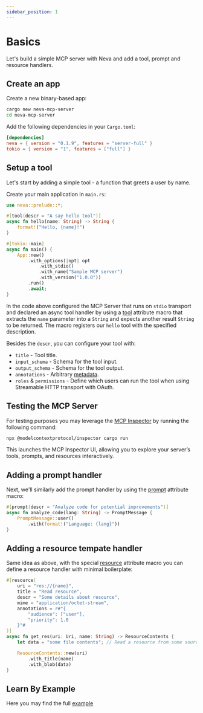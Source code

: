 ```yaml
---
sidebar_position: 1
---
```


# Basics

Let's build a simple MCP server with Neva and add a tool, prompt and resource handlers.

## Create an app

Create a new binary-based app:
```bash
cargo new neva-mcp-server
cd neva-mcp-server
```

Add the following dependencies in your `Cargo.toml`:

```toml
[dependencies]
neva = { version = "0.1.9", features = "server-full" }
tokio = { version = "1", features = ["full"] }
```

## Setup a tool
Let's start by adding a simple tool - a function that greets a user by name.

Create your main application in `main.rs`:

```rust
use neva::prelude::*;

#[tool(descr = "A say hello tool")]
async fn hello(name: String) -> String {
    format!("Hello, {name}!")
}

#[tokio::main]
async fn main() {
    App::new()
        .with_options(|opt| opt
            .with_stdio()
            .with_name("Sample MCP server")
            .with_version("1.0.0"))
        .run()
        .await;
}
```

In the code above configured the MCP Server that runs on `stdio` transport and declared an async tool handler by using a [tool](https://docs.rs/neva/latest/neva/attr.tool.html) attribute macro that extracts the `name` parameter into a `String` and expects another result `String` to be returned. The macro registers our `hello` tool with the specified description. 

Besides the `descr`, you can configure your tool with:
- `title` - Tool title.
- `input_schema` - Schema for the tool input.
- `output_schema` - Schema for the tool output.
- `annotations` - Arbitrary [metadata](https://docs.rs/neva/latest/neva/types/tool/struct.ToolAnnotations.html).
- `roles` & `permissions` - Define which users can run the tool when using Streamable HTTP transport with OAuth.

## Testing the MCP Server

For testing purposes you may leverage the [MCP Inspector](https://github.com/modelcontextprotocol/inspector) by running the following command:
```bash
npx @modelcontextprotocol/inspector cargo run
```
This launches the MCP Inspector UI, allowing you to explore your server’s tools, prompts, and resources interactively.

## Adding a prompt handler

Next, we'll similarly add the prompt handler by using the [prompt](https://docs.rs/neva/latest/neva/attr.prompt.html) attribute macro:
```rust
#[prompt(descr = "Analyze code for potential improvements")]
async fn analyze_code(lang: String) -> PromptMessage {
    PromptMessage::user()
        .with(format!("Language: {lang}"))
}
```

## Adding a resource tempate handler

Same idea as above, with the special [resource](https://docs.rs/neva/latest/neva/attr.resource.html) attribute macro you can define a resource handler with minimal boilerplate:
```rust
#[resource(
    uri = "res://{name}",
    title = "Read resource",
    descr = "Some details about resource",
    mime = "application/octet-stream",
    annotations = r#"{
        "audience": ["user"],
        "priority": 1.0
    }"#
)]
async fn get_res(uri: Uri, name: String) -> ResourceContents {
    let data = "some file contents"; // Read a resource from some source

    ResourceContents::new(uri)
        .with_title(name)
        .with_blob(data)
}
```

## Learn By Example
Here you may find the full [example](https://github.com/RomanEmreis/neva/tree/main/examples/server)

